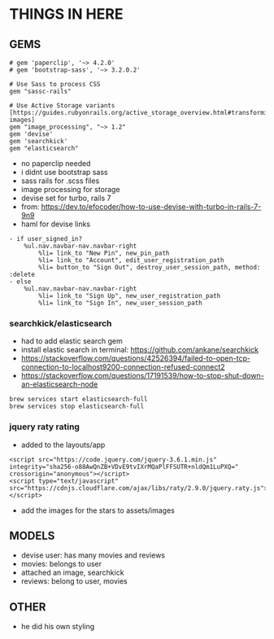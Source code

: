 # THINGS IN HERE

## GEMS

```
# gem 'paperclip', '~> 4.2.0'
# gem 'bootstrap-sass', '~> 3.2.0.2'

# Use Sass to process CSS
gem "sassc-rails"

# Use Active Storage variants [https://guides.rubyonrails.org/active_storage_overview.html#transforming-images]
gem "image_processing", "~> 1.2"
gem 'devise'
gem 'searchkick'
gem "elasticsearch" 
```
- no paperclip needed
- i didnt use bootstrap sass
- sass rails for .scss files
- image processing for storage
- devise set for turbo, rails 7
- from: https://dev.to/efocoder/how-to-use-devise-with-turbo-in-rails-7-9n9
- haml for devise links

```
- if user_signed_in?
	%ul.nav.navbar-nav.navbar-right
		%li= link_to "New Pin", new_pin_path
		%li= link_to "Account", edit_user_registration_path
		%li= button_to "Sign Out", destroy_user_session_path, method: :delete
- else
	%ul.nav.navbar-nav.navbar-right
		%li= link_to "Sign Up", new_user_registration_path
		%li= link_to "Sign In", new_user_session_path

```

### searchkick/elasticsearch
- had to add elastic search gem
- install elastic search in terminal: https://github.com/ankane/searchkick
- https://stackoverflow.com/questions/42526394/failed-to-open-tcp-connection-to-localhost9200-connection-refused-connect2
- https://stackoverflow.com/questions/17191539/how-to-stop-shut-down-an-elasticsearch-node
```
brew services start elasticsearch-full
brew services stop elasticsearch-full
```

### jquery raty rating
- added to the layouts/app

```
<script src="https://code.jquery.com/jquery-3.6.1.min.js" integrity="sha256-o88AwQnZB+VDvE9tvIXrMQaPlFFSUTR+nldQm1LuPXQ=" crossorigin="anonymous"></script>    
<script type="text/javascript" src="https://cdnjs.cloudflare.com/ajax/libs/raty/2.9.0/jquery.raty.js"></script>
```
- add the images for the stars to assets/images

## MODELS
- devise user: has many movies and reviews
- movies: belongs to user
- attached an image, searchkick
- reviews: belong to user, movies

## OTHER
- he did his own styling
